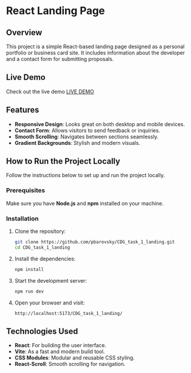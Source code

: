 # React Landing Page

## Overview

This project is a simple React-based landing page designed as a personal portfolio or business card site. It includes information about the developer and a contact form for submitting proposals.

## Live Demo
Check out the live demo [LIVE DEMO](https://pbarovsky.github.io/CDG_task_1_landing/)

## Features
- **Responsive Design**: Looks great on both desktop and mobile devices.
- **Contact Form**: Allows visitors to send feedback or inquiries.
- **Smooth Scrolling**: Navigates between sections seamlessly.
- **Gradient Backgrounds**: Stylish and modern visuals.

## How to Run the Project Locally
Follow the instructions below to set up and run the project locally.

### Prerequisites
Make sure you have **Node.js** and **npm** installed on your machine.

### Installation
1. Clone the repository:
   ```bash
   git clone https://github.com/pbarovsky/CDG_task_1_landing.git
   cd CDG_task_1_landing
   ```

2. Install the dependencies:
   ```bash
   npm install
   ```

3. Start the development server:
   ```bash
   npm run dev
   ```

4. Open your browser and visit:
   ```
   http://localhost:5173/CDG_task_1_landing/
   ```

## Technologies Used
- **React**: For building the user interface.
- **Vite**: As a fast and modern build tool.
- **CSS Modules**: Modular and reusable CSS styling.
- **React-Scroll**: Smooth scrolling for navigation.
